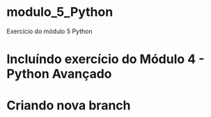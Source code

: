 # modulo_5_Python
Exercício do módulo 5 Python

# Incluíndo exercício do Módulo 4 - Python Avançado

# Criando nova branch